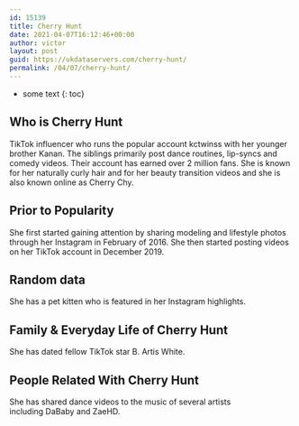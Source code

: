 ```yaml
---
id: 15139
title: Cherry Hunt
date: 2021-04-07T16:12:46+00:00
author: victor
layout: post
guid: https://ukdataservers.com/cherry-hunt/
permalink: /04/07/cherry-hunt/
---
```


* some text
{: toc}


## Who is Cherry Hunt



TikTok influencer who runs the popular account kctwinss with her younger brother Kanan. The siblings primarily post dance routines, lip-syncs and comedy videos. Their account has earned over 2 million fans. She is known for her naturally curly hair and for her beauty transition videos and she is also known online as Cherry Chy. 

                
                
                
## Prior to Popularity



She first started gaining attention by sharing modeling and lifestyle photos through her Instagram in February of 2016. She then started posting videos on her TikTok account in December 2019.

                
                
                
## Random data



She has a pet kitten who is featured in her Instagram highlights. 

                
                
                
## Family & Everyday Life of Cherry Hunt



She has dated fellow TikTok star B. Artis White. 

                
                
                
## People Related With Cherry Hunt



She has shared dance videos to the music of several artists including DaBaby and ZaeHD. 

                
              
            
          
          
          